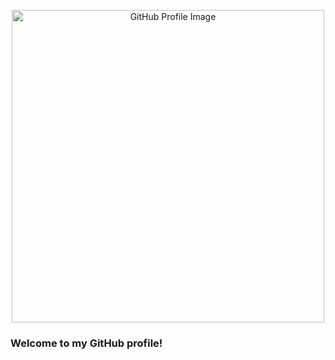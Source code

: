 <p align="center">
  <img src="https://github.com/tsukihimp4.png" alt="GitHub Profile Image" width="500" border-radius="50%" />
</p>

### Welcome to my GitHub profile!
